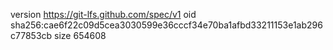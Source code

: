 version https://git-lfs.github.com/spec/v1
oid sha256:cae6f22c09d5cea3030599e36cccf34e70ba1afbd33211153e1ab296c77853cb
size 654608
